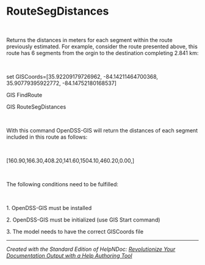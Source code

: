 # RouteSegDistances

&nbsp;

Returns the distances in meters for each segment within the route previously estimated. For example, consider the route presented above, this route has 6 segments from the orgin to the destination completing 2.841 km:

&nbsp;

set GISCoords=\[35.92209179726962, -84.14211464700368, 35.90779395922772, -84.14752180168537\]

GIS FindRoute

GIS RouteSegDistances

&nbsp;

With this command OpenDSS-GIS will return the distances of each segment included in this route as follows:

&nbsp;

\[160.90,166.30,408.20,141.60,1504.10,460.20,0.00,\]

&nbsp;

The following conditions need to be fulfilled:

&nbsp;

&#49;. OpenDSS-GIS must be installed

&#50;. OpenDSS-GIS must be initialized (use GIS Start command)

&#51;. The model needs to have the correct GISCoords file

***
_Created with the Standard Edition of HelpNDoc: [Revolutionize Your Documentation Output with a Help Authoring Tool](<https://www.helpauthoringsoftware.com>)_
